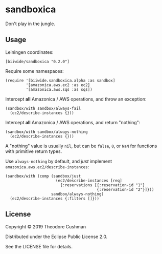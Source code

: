 # sandboxica

Don't play in the jungle.

## Usage

Leiningen coordinates:
```
[biiwide/sandboxica "0.2.0"]
```

Require some namespaces:
```
(require '[biiwide.sandboxica.alpha :as sandbox]
         '[amazonica.aws.ec2 :as ec2]
         '[amazonica.aws.sqs :as sqs])
```

Intercept **all** Amazonica / AWS operations, and throw an exception:
```
(sandbox/with sandbox/always-fail
  (ec2/describe-instances {}))
```

Intercept **all** Amazonica / AWS operations, and return "nothing":
```
(sandbox/with sandbox/always-nothing
  (ec2/describe-instances {}))
```

A "nothing" value is usually `nil`, but can be `false`, `0`, or `NaN` for functions with primitive return types.

Use `always-nothing` by default, and _just_ implement `amazonica.aws.ec2/describe-instances`:
```
(sandbox/with (comp (sandbox/just
                      (ec2/describe-instances [req]
                        {:reservations [{:reservation-id "1"}
                                        {:reservation-id "2"}]}))
                    sandbox/always-nothing)
  (ec2/describe-instances {:filters []}))
```

## License

Copyright © 2019 Theodore Cushman

Distributed under the Eclipse Public License 2.0.

See the LICENSE file for details.
